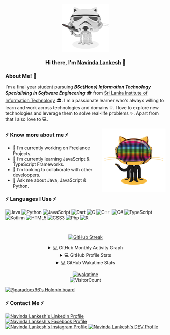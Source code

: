 
<div align="center">
<img align="center" alt="GIF" height="150px" src="https://github.com/paradocx96/paradocx96/blob/main/images/stormtroopocat.png" />

### Hi there, I'm [Navinda Lankesh](https://github.com/paradocx96) 👋

</div>  

### About Me! 🤩 &nbsp;

I'm a final year student pursuing _***BSc(Hons) Information Technology Specialising in Software Engineering***_ 🎓 from <a alt="SLIIT" href="https://www.sliit.lk" target="_blank">Sri Lanka Institute of Information Technology</a> 🏛. I'm a passionate learner who's always willing to learn and work across technologies and domains 💡. I love to explore new technologies and leverage them to solve real-life problems ✨. Apart from that I also love to 💻. 

<img align="right" height="200" width="200" alt="GIF" src="https://github.com/paradocx96/paradocx96/blob/main/images/daftpunktocat-guy.gif" />

### ⚡ Know more about me ⚡  
- 🔭 I’m currently working on Freelance Projects.
- 🌱 I’m currently learning JavaScript & TypeScript Frameworks.
- 👯 I’m looking to collaborate with other develoopers.
- 💬 Ask me about Java, JavaScript & Python.

### ⚡ Languages I Use ⚡  

![Java](https://img.shields.io/badge/Java-ED8B00?style=for-the-badge&logo=java&logoColor=white) 
![Python](https://img.shields.io/badge/Python-3776AB?style=for-the-badge&logo=python&logoColor=white) 
![JavaScript](https://img.shields.io/badge/JavaScript-323330?style=for-the-badge&logo=javascript&logoColor=F7DF1E) 
![Dart](https://img.shields.io/badge/DART-blue?style=for-the-badge&logo=dart) 
![C](https://img.shields.io/badge/C-00599C?style=for-the-badge&logo=c&logoColor=white) 
![C++](https://img.shields.io/badge/C%2B%2B-00599C?style=for-the-badge&logo=c%2B%2B&logoColor=white) 
![C#](https://img.shields.io/badge/C%23-239120?style=for-the-badge&logo=c-sharp&logoColor=white) 
![TypeScript](https://img.shields.io/badge/TypeScript-white?style=for-the-badge&logo=typescript) 
![Kotlinn](https://img.shields.io/badge/Kotlin-0095D5?&style=for-the-badge&logo=kotlin&logoColor=white) 
![HTML5](https://img.shields.io/badge/HTML5-E34F26?style=for-the-badge&logo=html5&logoColor=white) 
![CSS3](https://img.shields.io/badge/CSS3-1572B6?style=for-the-badge&logo=css3&logoColor=white) 
![Php](https://img.shields.io/badge/PHP-777BB4?style=for-the-badge&logo=php&logoColor=white) 
![R](https://img.shields.io/badge/R-276DC3?style=for-the-badge&logo=r&logoColor=white)  

<!--   
![Json](https://img.shields.io/badge/json-5E5C5C?style=for-the-badge&logo=json&logoColor=white) ![Spring](https://img.shields.io/badge/Spring-6DB33F?style=for-the-badge&logo=spring&logoColor=white) ![React](https://img.shields.io/badge/React-20232A?style=for-the-badge&logo=react&logoColor=61DAFB) ![Codeigniter](https://img.shields.io/badge/Codeigniter-EF4223?style=for-the-badge&logo=codeigniter&logoColor=white) ![ExpressJs](https://img.shields.io/badge/Express.js-000000?style=for-the-badge&logo=express&logoColor=white) ![DotNET](https://img.shields.io/badge/.NET-512BD4?style=for-the-badge&logo=dotnet&logoColor=white) ![Django](https://img.shields.io/badge/Django-092E20?style=for-the-badge&logo=django&logoColor=green) ![NodeJs](https://img.shields.io/badge/Node.js-339933?style=for-the-badge&logo=nodedotjs&logoColor=white) ![NPM](https://img.shields.io/badge/npm-CB3837?style=for-the-badge&logo=npm&logoColor=white) ![Jest](https://img.shields.io/badge/Jest-C21325?style=for-the-badge&logo=jest&logoColor=white) ![Selenium](https://img.shields.io/badge/Selenium-43B02A?style=for-the-badge&logo=Selenium&logoColor=white) ![Bootstrap](https://img.shields.io/badge/Bootstrap-563D7C?style=for-the-badge&logo=bootstrap&logoColor=white) ![jQuery](https://img.shields.io/badge/jQuery-0769AD?style=for-the-badge&logo=jquery&logoColor=white) ![MsSql](https://img.shields.io/badge/Microsoft_SQL-CC2927?style=for-the-badge&logo=microsoft-sql-server&logoColor=white) ![MySQL](https://img.shields.io/badge/MySQL-00000F?style=for-the-badge&logo=mysql&logoColor=white) ![SQLite](https://img.shields.io/badge/SQLite-07405E?style=for-the-badge&logo=sqlite&logoColor=white) ![MongoDB](https://img.shields.io/badge/MongoDB-4EA94B?style=for-the-badge&logo=mongodb&logoColor=white) ![PostgreSQL](https://img.shields.io/badge/PostgreSQL-316192?style=for-the-badge&logo=postgresql&logoColor=white) ![Oracle](https://img.shields.io/badge/Oracle-F80000?style=for-the-badge&logo=oracle&logoColor=black) ![Firebase](https://img.shields.io/badge/firebase-ffca28?style=for-the-badge&logo=firebase&logoColor=black) ![AWS](https://img.shields.io/badge/Amazon_AWS-ff7201?style=for-the-badge&logo=amazon-aws&logoColor=white) ![Heroku](https://img.shields.io/badge/Heroku-430098?style=for-the-badge&logo=heroku&logoColor=white) ![Vercel](https://img.shields.io/badge/Vercel%20-%23000000.svg?style=for-the-badge&logo=vercel&logoColor=white) ![Netlify](https://img.shields.io/badge/Netlify-00C7B7?style=for-the-badge&logo=netlify&logoColor=white) ![GitHub Pages](https://img.shields.io/badge/GitHub%20Pages-%23327FC7.svg?style=for-the-badge&logo=github&logoColor=white) ![GitHub](https://img.shields.io/badge/GitHub-100000?style=for-the-badge&logo=github&logoColor=white) ![GitLab](https://img.shields.io/badge/GitLab-330F63?style=for-the-badge&logo=gitlab&logoColor=white) 
-->

<br />
<div align="center">  
  

  [![GitHub Streak](http://github-readme-streak-stats.herokuapp.com?user=Paradocx96&theme=dark&hide_border=true)](https://github.com/paradocx96)  
  
<details> 
  <summary>💻 GitHub Monthly Activity Graph</summary>  
  <br/>  
  
  [![Activity Graph](https://activity-graph.herokuapp.com/graph?username=Paradocx96&theme=redical)](https://github.com/paradocx96)  
  
</details>  
  
<details> 
  <summary>💻 GitHub Profile Stats</summary>
  <br/>
    <a href="https://github.com/anuraghazra/github-readme-stats">
      <img alt="Paradocx96's Github Stats" src="https://denvercoder1-github-readme-stats.vercel.app/api?username=paradocx96&show_icons=true&count_private=true&theme=react&hide_border=true&bg_color=1F222E&title_color=F85D7F&icon_color=F8D866" height="192px"/>
  </a>  
  <a href="https://github.com/anuraghazra/github-readme-stats">
    <img alt="Paradocx96's Top Languages" src="https://denvercoder1-github-readme-stats.vercel.app/api/top-langs/?username=paradocx96&langs_count=8&layout=compact&theme=react&hide_border=true&bg_color=1F222E&title_color=F85D7F&icon_color=F8D866" height="192px"/>
  </a>  
  <br/>
  <b>Note:</b> Top languages is only a metric of the languages my public code consists of and doesn't reflect experience or skill level.
</details>  
  
<details> 
  <summary>💻 GitHub Wakatime Stats</summary>
  <br/>
  
  <img src="https://github-readme-stats.vercel.app/api/wakatime?username=@paradocx96&bg_color=30,e96443,904e95&title_color=fff&text_color=000" />
  
  [_Wakatime stats since Feb-17-2021_](https://wakatime.com/@paradocx96)
  
  <br/>
  <b>Note:</b> Top languages is only a metric of the languages my public code consists of and doesn't reflect experience or skill level.
</details>  

[![wakatime](https://wakatime.com/badge/user/969f949e-b0e5-4f95-8225-6d0354fe3bd6.svg)](https://wakatime.com/@969f949e-b0e5-4f95-8225-6d0354fe3bd6)  
![VisitorCount](https://profile-counter.glitch.me/{paradocx96}/count.svg)  

</div>  


[![@paradocx96's Holopin board](https://holopin.me/paradocx96)](https://holopin.io/@paradocx96)

### ⚡ Contact Me ⚡  

<a href="https://www.linkedin.com/in/navinda-lankesh/">
<img src="https://img.shields.io/badge/LinkedIn-0077B5?style=for-the-badge&logo=linkedin&logoColor=white" alt="Navinda Lankesh's LinkedIn Profile">
</a>  
<a href="https://www.facebook.com/navindalankesh/">
<img src="https://img.shields.io/badge/Facebook-1877F2?style=for-the-badge&logo=facebook&logoColor=white" alt="Navinda Lankesh's Facebook Profile">
</a>
<a href="https://www.instagram.com/navindalankesh_/">
<img src="https://img.shields.io/badge/Instagram-E4405F?style=for-the-badge&logo=instagram&logoColor=white" alt="Navinda Lankesh's Instagram Profile">
</a>
<a href="https://dev.to/paradocx96/">
<img src="https://img.shields.io/badge/dev.to-0A0A0A?style=for-the-badge&logo=dev.to&logoColor=white" alt="Navinda Lankesh's DEV Profile">
</a>

